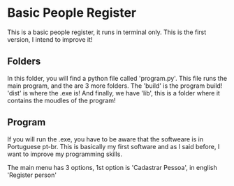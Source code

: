 # Basic People Register
This is a basic people register, it runs in terminal only. This is the first version, I intend to improve it!

## Folders
In this folder, you will find a python file called 'program.py'. This file runs the main program, and the are 3 more folders. The 'build' is the program build!
'dist' is where the .exe is! And finally, we have 'lib', this is a folder where it contains the moudles of the program!

## Program
If you will run the .exe, you have to be aware that the softweare is in Portuguese pt-br. This is basically my first software and as I said before, I want to improve
my programming skills.

The main menu has 3 options, 1st option is 'Cadastrar Pessoa', in english 'Register person'
